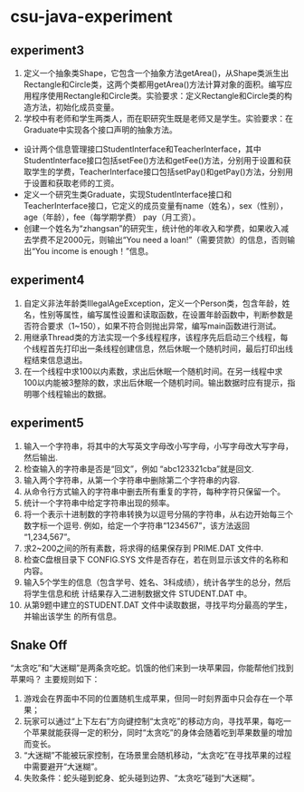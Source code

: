 # csu-java-experiment

## experiment3
1. 定义一个抽象类Shape，它包含一个抽象方法getArea()，从Shape类派生出Rectangle和Circle类，这两个类都用getArea()方法计算对象的面积。编写应用程序使用Rectangle和Circle类。实验要求：定义Rectangle和Circle类的构造方法，初始化成员变量。
2. 学校中有老师和学生两类人，而在职研究生既是老师又是学生。实验要求：在Graduate中实现各个接口声明的抽象方法。
- 设计两个信息管理接口StudentInterface和TeacherInterface，其中StudentInterface接口包括setFee()方法和getFee()方法，分别用于设置和获取学生的学费，TeacherInterface接口包括setPay()和getPay()方法，分别用于设置和获取老师的工资。
- 定义一个研究生类Graduate，实现StudentInterface接口和TeacherInterface接口，它定义的成员变量有name（姓名），sex（性别），age（年龄），fee（每学期学费） pay（月工资）。
- 创建一个姓名为“zhangsan”的研究生，统计他的年收入和学费，如果收入减去学费不足2000元，则输出“You need a loan!”（需要贷款）的信息，否则输出“You income is enough！”信息。

## experiment4
1. 自定义非法年龄类IllegalAgeException，定义一个Person类，包含年龄，姓名，性别等属性，编写属性设置和读取函数，在设置年龄函数中，判断参数是否符合要求（1~150），如果不符合则抛出异常，编写main函数进行测试。
2. 用继承Thread类的方法实现一个多线程程序，该程序先后启动三个线程，每个线程首先打印出一条线程创建信息，然后休眠一个随机时间，最后打印出线程结束信息退出。
3. 在一个线程中求100以内素数，求出后休眠一个随机时间。在另一线程中求100以内能被3整除的数，求出后休眠一个随机时间。输出数据时应有提示，指明哪个线程输出的数据。

## experiment5
1. 输入一个字符串，将其中的大写英文字母改小写字母，小写字母改大写字母，然后输出.
2. 检查输入的字符串是否是“回文”，例如 “abc123321cba”就是回文.
3. 输入两个字符串，从第一个字符串中删除第二个字符串的内容.
4. 从命令行方式输入的字符串中删去所有重复的字符，每种字符只保留一个。
5. 统计一个字符串中给定字符串出现的频率。
6. 将一个表示十进制数的字符串转换为以逗号分隔的字符串，从右边开始每三个数字标一个逗号. 例如，给定一个字符串“1234567”，该方法返回 “1,234,567”。
7. 求2~200之间的所有素数，将求得的结果保存到 PRIME.DAT 文件中.
8. 检查C盘根目录下 CONFIG.SYS 文件是否存在，若在则显示该文件的名称和内容。
9. 输入5个学生的信息（包含学号、姓名、3科成绩），统计各学生的总分，然后将学生信息和统 计结果存入二进制数据文件 STUDENT.DAT 中。
10. 从第9题中建立的STUDENT.DAT 文件中读取数据，寻找平均分最高的学生，并输出该学生 的所有信息。

## Snake Off
“太贪吃”和“大迷糊”是两条贪吃蛇。饥饿的他们来到一块苹果园，你能帮他们找到苹果吗？
主要规则如下：
1. 游戏会在界面中不同的位置随机生成苹果，但同一时刻界面中只会存在一个苹果；
2. 玩家可以通过“上下左右”方向键控制“太贪吃”的移动方向，寻找苹果，每吃一个苹果就能获得一定的积分，同时“太贪吃”的身体会随着吃到苹果数量的增加而变长。
3. “大迷糊”不能被玩家控制，在场景里会随机移动，“太贪吃”在寻找苹果的过程中需要避开“大迷糊”。
4. 失败条件：蛇头碰到蛇身、蛇头碰到边界、“太贪吃”碰到“大迷糊”。